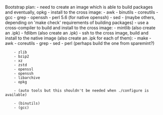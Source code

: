 Bootstrap plan:
	- need to create an image which is able to build packages and eventually, opkg
	- install to the cross image:
		- awk
		- binutils
		- coreutils
		- gcc
		- grep
		- openssh
		- perl 5.6 (for native openssh)
		- sed
		- (maybe others, depending on 'make check' requirements of building packages)
	- use a cross-compiler to build and install to the cross image:
		- mintlib (also create an .ipk)
		- fdlibm (also create an .ipk)
	- ssh to the cross image, build and install to the native image (also create an .ipk for each of them):
		- make
		- awk
		- coreutils
		- grep
		- sed
		- perl (perhaps build the one from sparemint?)

		- zlib
		- bzip2
		- xz
		- zstd
		- openssl
		- openssh
		- libarchive
		- opkg

		- (auto tools but this shouldn't be needed when ./configure is available)

		- (binutils)
		- (gcc)
